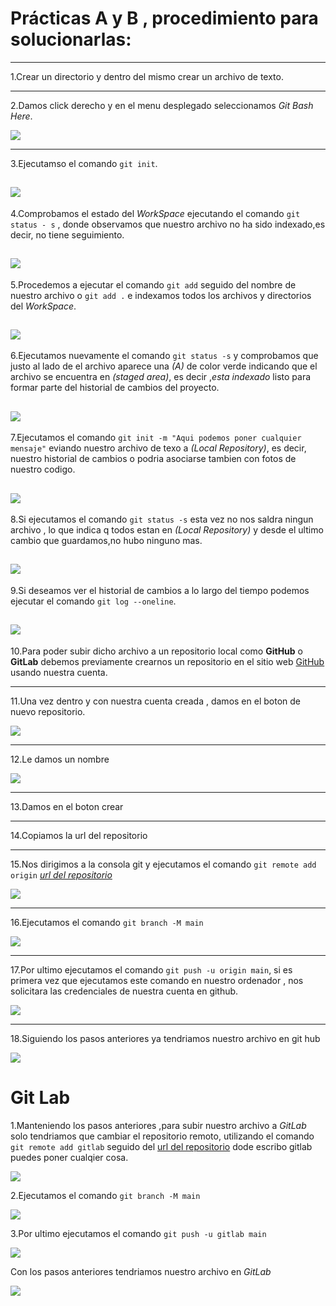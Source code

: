 # Prácticas A y B , procedimiento para solucionarlas:
---
1.Crear un directorio y dentro del mismo crear un archivo de texto.

---
2.Damos click derecho y en el menu desplegado seleccionamos _*Git Bash Here*_.

![](capturas/1.png)

---
3.Ejecutamso el comando ```git init```.

![](capturas/2.png)
---
4.Comprobamos el estado del _WorkSpace_ ejecutando el comando ```git status - s``` , donde observamos que nuestro archivo no ha sido indexado,es decir, no tiene seguimiento.

![](capturas/3.png)
---
5.Procedemos a ejecutar el comando ```git add``` seguido del nombre de nuestro archivo o ```git add .``` e indexamos todos los archivos y directorios del _WorkSpace_.

![](capturas/4.png)
---
6.Ejecutamos nuevamente el comando ```git status -s``` y comprobamos que justo al lado de el archivo aparece una _(A)_ de color verde indicando que el archivo se encuentra en _(staged area)_, es decir ,_esta indexado_ listo para formar parte del historial de cambios del proyecto.

![](capturas/5.png)
---
7.Ejecutamos el comando  ```git init -m "Aqui podemos poner cualquier mensaje"``` eviando nuestro archivo de texo a _(Local Repository)_, es decir, nuestro historial de cambios o podria asociarse tambien con fotos de nuestro codigo.

![](capturas/6.png)
---
8.Si ejecutamos el comando ```git status -s``` esta vez no nos saldra ningun archivo , lo que indica q todos estan en _(Local Repository)_ y desde el ultimo cambio que guardamos,no hubo ninguno mas.

![](capturas/8.png)
---
9.Si deseamos ver el historial de cambios a lo largo del tiempo podemos ejecutar el comando ```git log --oneline```.

![](capturas/9.png)
---
10.Para poder subir dicho archivo a un repositorio local como __GitHub__ o __GitLab__ debemos previamente crearnos un repositorio en el sitio web [GitHub](https://github.com/) usando nuestra cuenta.

---
11.Una vez dentro y con nuestra cuenta creada , damos en el boton de nuevo repositorio.

![](capturas/10.png)

---
12.Le damos un nombre

![](capturas/11.png)

---
13.Damos en el boton crear 


---
14.Copiamos la url del repositorio



---
15.Nos dirigimos a la consola git y ejecutamos el comando ```git remote add origin``` _[url del repositorio](https://github.com/MRodriguezValdes/Ejercicios-A-y-B.git)_

![](capturas/13.png)

---
16.Ejecutamos el comando ```git branch -M main```

![](capturas/14.png)


---
17.Por ultimo ejecutamos el comando ```git push -u origin main```, si es primera vez que ejecutamos este comando en nuestro ordenador , nos solicitara las credenciales de nuestra cuenta en github.

![](capturas/15.png)


---
18.Siguiendo los pasos anteriores ya tendriamos nuestro archivo en git hub 

![](capturas/16.png)


# Git Lab

1.Manteniendo los pasos anteriores ,para subir nuestro archivo a _GitLab_ solo tendriamos que cambiar el repositorio remoto, utilizando el comando ```git remote add gitlab``` seguido del [url del repositorio](https://gitlab.com/MarcosRdguez/ejercicios-a-y-b.git) dode escribo gitlab puedes poner cualqier cosa.

![](capturas/1g.png)

2.Ejecutamos el comando ```git branch -M main```

![](capturas/2g.png)

3.Por ultimo ejecutamos el comando ```git push -u gitlab main```

![](capturas/3g.png)

Con los pasos anteriores tendriamos nuestro archivo en _GitLab_

![](capturas/4g.png)